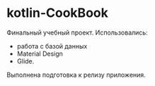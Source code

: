 # kotlin-CookBook
Финальный учебный проект. 
Использовались:
* работа с базой данных
* Material Design
* Glide.

Выполнена подготовка к релизу приложения.
